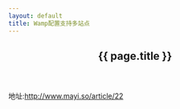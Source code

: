 ```yaml
---
layout: default
title: Wamp配置支持多站点
---
```


<header class="blog-header">
	<h2>{{ page.title }}</h2>
</header>
<!-- /header -->

<div class="blog-content">
	地址:<a href="http://www.mayi.so/article/22" title="">http://www.mayi.so/article/22</a>
</div>
